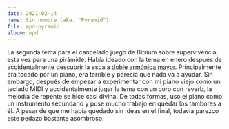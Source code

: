 ```yaml
---
date: 2021-02-14
name: Sin nombre (aka. "Pyramid")
file: mpd-pyramid
album: mpd
---
```


La segunda tema para el cancelado juego de Bitrium sobre supervivencia, esta vez para una pirámide. Había ideado con la tema en enero después de accidentalmente descubrir la escala [doble armónica mayor](https://en.wikipedia.org/wiki/Double_harmonic_scale). Principalmente era tocado por un piano, era terrible y parecía que nada va a ayudar. Sin embargo, después de empezar a experimentar con mi piano viejo como un teclado MIDI y accidentalmente jugar la tema con un coro con reverb, la melodía de repente se hice casi divina. De todas formas, uso el piano como un instrumento secundario y puse mucho trabajo en quedar los tambores a él. A pesar de que me había quedado sin ideas en el final, todavía parezco este pedazo bastante asombroso.
